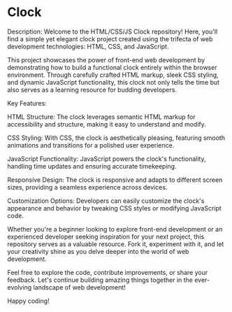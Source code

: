 # Clock

Description:
Welcome to the HTML/CSS/JS Clock repository! Here, you'll find a simple yet elegant clock project created using the trifecta of web development technologies: HTML, CSS, and JavaScript.

This project showcases the power of front-end web development by demonstrating how to build a functional clock entirely within the browser environment. Through carefully crafted HTML markup, sleek CSS styling, and dynamic JavaScript functionality, this clock not only tells the time but also serves as a learning resource for budding developers.

Key Features:

HTML Structure: The clock leverages semantic HTML markup for accessibility and structure, making it easy to understand and modify.

CSS Styling: With CSS, the clock is aesthetically pleasing, featuring smooth animations and transitions for a polished user experience.

JavaScript Functionality: JavaScript powers the clock's functionality, handling time updates and ensuring accurate timekeeping.

Responsive Design: The clock is responsive and adapts to different screen sizes, providing a seamless experience across devices.

Customization Options: Developers can easily customize the clock's appearance and behavior by tweaking CSS styles or modifying JavaScript code.

Whether you're a beginner looking to explore front-end development or an experienced developer seeking inspiration for your next project, this repository serves as a valuable resource. Fork it, experiment with it, and let your creativity shine as you delve deeper into the world of web development.

Feel free to explore the code, contribute improvements, or share your feedback. Let's continue building amazing things together in the ever-evolving landscape of web development!

Happy coding!





